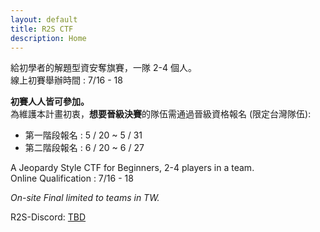 ```yaml
---
layout: default
title: R2S CTF
description: Home
---
```


給初學者的解題型資安奪旗賽，一隊 2-4 個人。  
線上初賽舉辦時間 : 7/16 - 18  
  
**初賽人人皆可參加。**  
為維護本計畫初衷，**想要晉級決賽**的隊伍需通過晉級資格報名 (限定台灣隊伍):
- 第一階段報名 : 5 / 20 ~ 5 / 31
- 第二階段報名 : 6 / 20 ~ 6 / 27
  
  
A Jeopardy Style CTF for Beginners, 2-4 players in a team.  
Online Qualification : 7/16 - 18  
  
*On-site Final limited to teams in TW.*
  
  
R2S-Discord: [TBD]()
